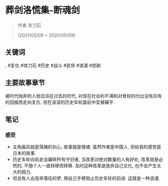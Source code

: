 # 葬剑洛慌集-断魂剑

> 作者 攻刀石

> \(2021/05/09 \~ 2020/05/09\)

## 关键词
, #复仇 #攻刀石 #历史 #战斗 #武侠 #浪漫 #悲剧

## 主要故事章节

被时代抛弃的人依旧活在过去的时代, 对现在社会的不满和对曾经的付出没有应有的回报而走向复仇. 但在滚滚的历史车轮面前中奖被碾平.

## 笔记
### 感受
* 主角画风就是落魄的剑心, 故事就是银魂. 虽然作者是中国人, 但给我的感觉是日本的故事.
* 历史车轮向前走会碾碎所有守旧者, 当改革对绝对数量的人有好处, 改革就是必然的, 不随个人一直转移而转移. 及时这种改革是放弃自己文化, 也不会产生太大的阻力.
* 但总有人会高举落伍的梦, 用自己手臂阻止历史车轮的前进. 这就是一种浪漫.
